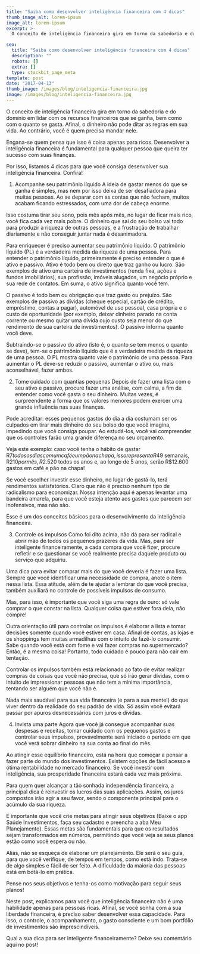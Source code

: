 ```yaml
---
title: "Saiba como desenvolver inteligência financeira com 4 dicas"
thumb_image_alt: lorem-ipsum
image_alt: lorem-ipsum
excerpt: >-
  O conceito de inteligência financeira gira em torno da sabedoria e do domínio em lidar com os recursos financeiros que se ganha, bem como com o quanto se gasta. Afinal, o dinheiro não pode ditar as regras em sua vida. Ao contrário, você é quem precisa mandar nele.

seo:
  title: "Saiba como desenvolver inteligência financeira com 4 dicas"
  description: ""
  robots: []
  extra: []
  type: stackbit_page_meta
template: post
date: "2017-04-13"
thumb_image: /images/blog/inteligencia-financeira.jpg
image: /images/blog/inteligencia-financeira.jpg
---
```


O conceito de inteligência financeira gira em torno da sabedoria e do domínio em lidar com os recursos financeiros que se ganha, bem como com o quanto se gasta. Afinal, o dinheiro não pode ditar as regras em sua vida. Ao contrário, você é quem precisa mandar nele.

Engana-se quem pensa que isso é coisa apenas para ricos. Desenvolver a inteligência financeira é fundamental para qualquer pessoa que queira ter sucesso com suas finanças.

Por isso, listamos 4 dicas para que você consiga desenvolver sua inteligência financeira. Confira!

1. Acompanhe seu patrimônio líquido
   A ideia de gastar menos do que se ganha é simples, mas nem por isso deixa de ser desafiadora para muitas pessoas. Ao se deparar com as contas que não fecham, muitos acabam ficando estressados, com uma dor de cabeça enorme.

Isso costuma tirar seu sono, pois mês após mês, no lugar de ficar mais rico, você fica cada vez mais pobre. O dinheiro que sai do seu bolso vai todo para produzir a riqueza de outras pessoas, e a frustração de trabalhar diariamente e não conseguir juntar nada é desanimadora.

Para enriquecer é preciso aumentar seu patrimônio líquido. O patrimônio líquido (PL) é a verdadeira medida da riqueza de uma pessoa. Para entender o patrimônio líquido, primeiramente é preciso entender o que é ativo e passivo. Ativo é todo bem ou direito que traz ganho ou lucro. São exemplos de ativo uma carteira de investimentos (renda fixa, ações e fundos imobiliários), sua profissão, imóveis alugados, um negócio próprio e sua rede de contatos. Em suma, o ativo significa quanto você tem.

O passivo é todo bem ou obrigação que traz gasto ou prejuízo. São exemplos de passivo as dívidas (cheque especial, cartão de crédito, empréstimo, contas a pagar), automóvel de uso pessoal, casa própria e o custo de oportunidade (por exemplo, deixar dinheiro parado na conta corrente ou mesmo quitar uma dívida cujo custo seja menor do que rendimento de sua carteira de investimentos). O passivo informa quanto você deve.

Subtraindo-se o passivo do ativo (isto é, o quanto se tem menos o quanto se deve), tem-se o patrimônio líquido que é a verdadeira medida da riqueza de uma pessoa. O PL mostra quanto vale o patrimônio de uma pessoa. Para aumentar o PL deve-se reduzir o passivo, aumentar o ativo ou, mais aconselhável, fazer ambos.

2. Tome cuidado com quantias pequenas
   Depois de fazer uma lista com o seu ativo e passivo, procure fazer uma análise, com calma, a fim de entender como você gasta o seu dinheiro. Muitas vezes, é surpreendente a forma que os valores menores podem exercer uma grande influência nas suas finanças.

Pode acreditar: esses pequenos gastos do dia a dia costumam ser os culpados em tirar mais dinheiro do seu bolso do que você imagina, impedindo que você consiga poupar. Ao estudá-los, você vai compreender que os controles farão uma grande diferença no seu orçamento.

Veja este exemplo: caso você tenha o hábito de gastar R$7 todos os dias com um café e um pão na chapa, isso representa R$49 semanais, R$210 por mês, R$2.520 todos os anos e, ao longo de 5 anos, serão R$12.600 gastos em café e pão na chapa!

Se você escolher investir esse dinheiro, no lugar de gastá-lo, terá rendimentos satisfatórios. Claro que não é preciso nenhum tipo de radicalismo para economizar. Nossa intenção aqui é apenas levantar uma bandeira amarela, para que você esteja atento aos gastos que parecem ser inofensivos, mas não são.

Esse é um dos conceitos básicos para o desenvolvimento da inteligência financeira.

3. Controle os impulsos
   Como foi dito acima, não dá para ser radical e abrir mão de todos os pequenos prazeres da vida. Mas, para ser inteligente financeiramente, a cada compra que você fizer, procure refletir e se questionar se você realmente precisa daquele produto ou serviço que adquiriu.

Uma dica para evitar comprar mais do que você deveria é fazer uma lista. Sempre que você identificar uma necessidade de compra, anote o item nessa lista. Essa atitude, além de te ajudar a lembrar do que você precisa, também auxiliará no controle de possíveis impulsos de consumo.

Mas, para isso, é importante que você siga uma regra de ouro: só vale comprar o que constar na lista. Qualquer coisa que estiver fora dela, não compre!

Outra orientação útil para controlar os impulsos é elaborar a lista e tomar decisões somente quando você estiver em casa. Afinal de contas, as lojas e os shoppings tem muitas armadilhas com o intuito de fazê-lo consumir. Sabe quando você está com fome e vai fazer compras no supermercado? Então, é a mesma coisa! Portanto, todo cuidado é pouco para não cair em tentação.

Controlar os impulsos também está relacionado ao fato de evitar realizar compras de coisas que você não precisa, que só irão gerar dívidas, com o intuito de impressionar pessoas que não tem a mínima importância, tentando ser alguém que você não é.

Nada mais saudável para sua vida financeira (e para a sua mente!) do que viver dentro da realidade do seu padrão de vida. Só assim você evitará passar por apuros desnecessários com juros e dívidas.

4. Invista uma parte
   Agora que você já consegue acompanhar suas despesas e receitas, tomar cuidado com os pequenos gastos e controlar seus impulsos, provavelmente será iniciado o período em que você verá sobrar dinheiro na sua conta ao final do mês.

Ao atingir esse equilíbrio financeiro, está na hora que começar a pensar a fazer parte do mundo dos investimentos. Existem opções de fácil acesso e ótima rentabilidade no mercado financeiro. Se você investir com inteligência, sua prosperidade financeira estará cada vez mais próxima.

Para quem quer alcançar a tão sonhada independência financeira, a principal dica é reinvestir os lucros das suas aplicações. Assim, os juros compostos irão agir a seu favor, sendo o componente principal para o acúmulo da sua riqueza.

É importante que você crie metas para atingir seus objetivos (Baixe o app Saúde Investimentos, faça seu cadastro e preencha a aba Meu Planejamento). Essas metas são fundamentais para que os resultados sejam transformados em números, permitindo que você veja se seus planos estão como você espera ou não.

Aliás, não se esqueça de elaborar um planejamento. Ele será o seu guia, para que você verifique, de tempos em tempos, como está indo. Trata-se de algo simples e fácil de ser feito. A dificuldade da maioria das pessoas está em botá-lo em prática.

Pense nos seus objetivos e tenha-os como motivação para seguir seus planos!

Neste post, explicamos para você que inteligência financeira não é uma habilidade apenas para pessoas ricas. Afinal, se você sonha com a sua liberdade financeira, é preciso saber desenvolver essa capacidade. Para isso, o controle, o acompanhamento, o gasto consciente e um bom portfólio de investimentos são imprescindíveis.

Qual a sua dica para ser inteligente financeiramente? Deixe seu comentário aqui no post!
